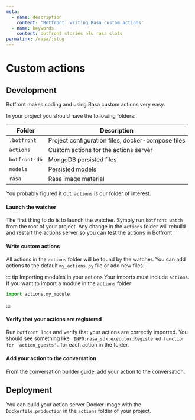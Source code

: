 ```yaml
---
meta:
  - name: description
    content: 'Botfront: writing Rasa custom actions'
  - name: keywords
    content: botfront stories nlu rasa slots
permalink: /rasa/:slug
---
```


# Custom actions

## Development

Botfront makes coding and using Rasa custom actions very easy.

In your project you should have the following folders:


| Folder | Description |
| ------ | ------------- |
| `.botfront` |  Project configuration files, docker-compose files |
| `actions` |  Custom actions for the actions server |
| `botfront-db`      |  MongoDB persisted files |
| `models`  |  Persisted models |
| `rasa`  |  Rasa image material |

You probably figured it out: `actions` is our folder of interest.

#### Launch the watcher
The first thing to do is to launch the watcher. Symply run `botfront watch` from the root of your project. Any change in the `actions` folder will rebuild and restart the actions server so you can test the actions in Botfront

#### Write custom actions

All actions in the `actions` folder will be found by the watcher. You can add actions to the default `my_actions.py` file or add new files.

::: tip Importing modules in your actions
Your imports must include `actions`. If you want to import a module in the `actions` folder:
```python
import actions.my_module
```

:::

#### Verify that your actions are registered

Run `botfront logs` and verify that your actions are correctly imported. You should see something like `
INFO:rasa_sdk.executor:Registered function for 'action_guests'.` for each action in the folder.


#### Add your action to the conversation
From the [conversation builder guide](/rasa/conversation-builder/#actions), add your action to the conversation.

## Deployment
You can build your action server Docker image with the `Dockerfile.production` in the `actions` folder of your project.

